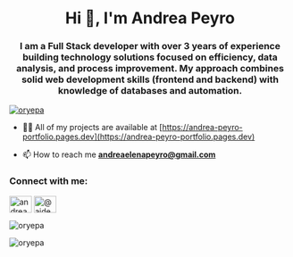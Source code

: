 <h1 align="center">Hi 👋, I'm Andrea Peyro</h1>
<h3 align="center">I am a Full Stack developer with over 3 years of experience building technology solutions focused on efficiency, data analysis, and process improvement. My approach combines solid web development skills (frontend and backend) with knowledge of databases and automation.</h3>

<p align="left"> <a href="https://github.com/ryo-ma/github-profile-trophy"><img src="https://github-profile-trophy.vercel.app/?username=oryepa" alt="oryepa" /></a> </p>

- 👨‍💻 All of my projects are available at [https://andrea-peyro-portfolio.pages.dev](https://andrea-peyro-portfolio.pages.dev)

- 📫 How to reach me **andreaelenapeyro@gmail.com**

<h3 align="left">Connect with me:</h3>
<p align="left">
<a href="https://linkedin.com/in/andrea-peyro" target="blank"><img align="center" src="https://raw.githubusercontent.com/rahuldkjain/github-profile-readme-generator/master/src/images/icons/Social/linked-in-alt.svg" alt="andrea-peyro" height="30" width="40" /></a>
<a href="https://www.hackerearth.com/@aidenyorep" target="blank"><img align="center" src="https://raw.githubusercontent.com/rahuldkjain/github-profile-readme-generator/master/src/images/icons/Social/hackerearth.svg" alt="@aidenyorep" height="30" width="40" /></a>
</p>



<p><img align="center" src="https://github-readme-stats.vercel.app/api/top-langs?username=oryepa&show_icons=true&locale=en&layout=compact" alt="oryepa" /></p>

<p><img align="center" src="https://github-readme-streak-stats.herokuapp.com/?user=oryepa&" alt="oryepa" /></p>
